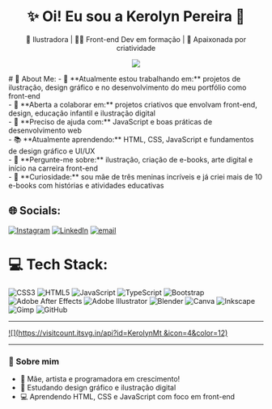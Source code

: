<h1 align="center">✨ Oi! Eu sou a Kerolyn Pereira 💖</h1>

<p align="center">
  🎨 Ilustradora | 👩‍💻 Front-end Dev em formação | 🌈 Apaixonada por criatividade
</p>

<p align="center">
  <img src="https://capsule-render.vercel.app/api?type=waving&color=ff69b4&height=120&section=header&text=Bem-vindos!&fontColor=ffffff&fontSize=40&fontAlignY=35" />
</p>
# 💫 About Me:
- 🎨 **Atualmente estou trabalhando em:** projetos de ilustração, design gráfico e no desenvolvimento do meu portfólio como front-end  <br>- 🤝 **Aberta a colaborar em:** projetos criativos que envolvam front-end, design, educação infantil e ilustração digital  <br>- 🧠 **Preciso de ajuda com:** JavaScript e boas práticas de desenvolvimento web  <br>- 📚 **Atualmente aprendendo:** HTML, CSS, JavaScript e fundamentos de design gráfico e UI/UX  <br>- 💬 **Pergunte-me sobre:** ilustração, criação de e-books, arte digital e início na carreira front-end  <br>- 🌟 **Curiosidade:** sou mãe de três meninas incríveis e já criei mais de 10 e-books com histórias e atividades educativas<br>


## 🌐 Socials:
[![Instagram](https://img.shields.io/badge/Instagram-%23E4405F.svg?logo=Instagram&logoColor=white)](https://instagram.com/https://www.instagram.com/kerolynthomazpereira/) [![LinkedIn](https://img.shields.io/badge/LinkedIn-%230077B5.svg?logo=linkedin&logoColor=white)](https://linkedin.com/in/https://www.linkedin.com/in/kerolyn-thomaz-pereira-147a79238/) [![email](https://img.shields.io/badge/Email-D14836?logo=gmail&logoColor=white)](mailto:kerolynpereira1903@gmail.com) 

# 💻 Tech Stack:
![CSS3](https://img.shields.io/badge/css3-%231572B6.svg?style=for-the-badge&logo=css3&logoColor=white) ![HTML5](https://img.shields.io/badge/html5-%23E34F26.svg?style=for-the-badge&logo=html5&logoColor=white) ![JavaScript](https://img.shields.io/badge/javascript-%23323330.svg?style=for-the-badge&logo=javascript&logoColor=%23F7DF1E) ![TypeScript](https://img.shields.io/badge/typescript-%23007ACC.svg?style=for-the-badge&logo=typescript&logoColor=white) ![Bootstrap](https://img.shields.io/badge/bootstrap-%238511FA.svg?style=for-the-badge&logo=bootstrap&logoColor=white) ![Adobe After Effects](https://img.shields.io/badge/Adobe%20After%20Effects-9999FF.svg?style=for-the-badge&logo=Adobe%20After%20Effects&logoColor=white) ![Adobe Illustrator](https://img.shields.io/badge/adobe%20illustrator-%23FF9A00.svg?style=for-the-badge&logo=adobe%20illustrator&logoColor=white) ![Blender](https://img.shields.io/badge/blender-%23F5792A.svg?style=for-the-badge&logo=blender&logoColor=white) ![Canva](https://img.shields.io/badge/Canva-%2300C4CC.svg?style=for-the-badge&logo=Canva&logoColor=white) ![Inkscape](https://img.shields.io/badge/Inkscape-e0e0e0?style=for-the-badge&logo=inkscape&logoColor=080A13) ![Gimp](https://img.shields.io/badge/Gimp-657D8B?style=for-the-badge&logo=gimp&logoColor=FFFFFF) ![GitHub](https://img.shields.io/badge/github-%23121011.svg?style=for-the-badge&logo=github&logoColor=white)




---
[![](https://visitcount.itsvg.in/api?id=KerolynMt &icon=4&color=12)](https://visitcount.itsvg.in)

<!-- Proudly created with GPRM ( https://gprm.itsvg.in ) -->

---

### 💁 Sobre mim

- 🌸 Mãe, artista e programadora em crescimento!
- 🎨 Estudando design gráfico e ilustração digital
- 💻 Aprendendo HTML, CSS e JavaScript com foco em front-end
